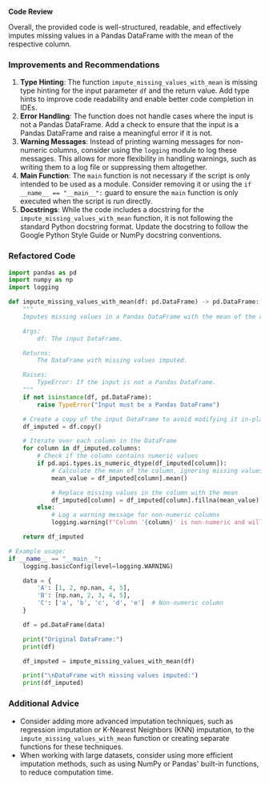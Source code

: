 **Code Review**

Overall, the provided code is well-structured, readable, and effectively imputes missing values in a Pandas DataFrame with the mean of the respective column.

### Improvements and Recommendations

1. **Type Hinting**: The function `impute_missing_values_with_mean` is missing type hinting for the input parameter `df` and the return value. Add type hints to improve code readability and enable better code completion in IDEs.
2. **Error Handling**: The function does not handle cases where the input is not a Pandas DataFrame. Add a check to ensure that the input is a Pandas DataFrame and raise a meaningful error if it is not.
3. **Warning Messages**: Instead of printing warning messages for non-numeric columns, consider using the `logging` module to log these messages. This allows for more flexibility in handling warnings, such as writing them to a log file or suppressing them altogether.
4. **Main Function**: The `main` function is not necessary if the script is only intended to be used as a module. Consider removing it or using the `if __name__ == "__main__":` guard to ensure the `main` function is only executed when the script is run directly.
5. **Docstrings**: While the code includes a docstring for the `impute_missing_values_with_mean` function, it is not following the standard Python docstring format. Update the docstring to follow the Google Python Style Guide or NumPy docstring conventions.

### Refactored Code

```python
import pandas as pd
import numpy as np
import logging

def impute_missing_values_with_mean(df: pd.DataFrame) -> pd.DataFrame:
    """
    Imputes missing values in a Pandas DataFrame with the mean of the respective column.

    Args:
        df: The input DataFrame.

    Returns:
        The DataFrame with missing values imputed.

    Raises:
        TypeError: If the input is not a Pandas DataFrame.
    """
    if not isinstance(df, pd.DataFrame):
        raise TypeError("Input must be a Pandas DataFrame")

    # Create a copy of the input DataFrame to avoid modifying it in-place
    df_imputed = df.copy()

    # Iterate over each column in the DataFrame
    for column in df_imputed.columns:
        # Check if the column contains numeric values
        if pd.api.types.is_numeric_dtype(df_imputed[column]):
            # Calculate the mean of the column, ignoring missing values
            mean_value = df_imputed[column].mean()

            # Replace missing values in the column with the mean
            df_imputed[column] = df_imputed[column].fillna(mean_value)
        else:
            # Log a warning message for non-numeric columns
            logging.warning(f"Column '{column}' is non-numeric and will not be imputed.")

    return df_imputed

# Example usage:
if __name__ == "__main__":
    logging.basicConfig(level=logging.WARNING)

    data = {
        'A': [1, 2, np.nan, 4, 5],
        'B': [np.nan, 2, 3, 4, 5],
        'C': ['a', 'b', 'c', 'd', 'e']  # Non-numeric column
    }

    df = pd.DataFrame(data)

    print("Original DataFrame:")
    print(df)

    df_imputed = impute_missing_values_with_mean(df)

    print("\nDataFrame with missing values imputed:")
    print(df_imputed)
```

### Additional Advice

* Consider adding more advanced imputation techniques, such as regression imputation or K-Nearest Neighbors (KNN) imputation, to the `impute_missing_values_with_mean` function or creating separate functions for these techniques.
* When working with large datasets, consider using more efficient imputation methods, such as using NumPy or Pandas' built-in functions, to reduce computation time.